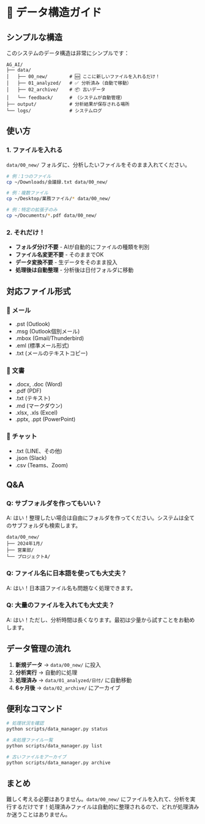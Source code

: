 # 📁 データ構造ガイド

## シンプルな構造

このシステムのデータ構造は非常にシンプルです：

```
AG_AI/
├── data/
│   ├── 00_new/        # 🆕 ここに新しいファイルを入れるだけ！
│   ├── 01_analyzed/   # ✅ 分析済み（自動で移動）
│   ├── 02_archive/    # 📦 古いデータ
│   └── feedback/      # （システムが自動管理）
├── output/            # 分析結果が保存される場所
└── logs/              # システムログ
```

## 使い方

### 1. ファイルを入れる
`data/00_new/` フォルダに、分析したいファイルをそのまま入れてください。

```bash
# 例：1つのファイル
cp ~/Downloads/会議録.txt data/00_new/

# 例：複数ファイル
cp ~/Desktop/業務ファイル/* data/00_new/

# 例：特定の拡張子のみ
cp ~/Documents/*.pdf data/00_new/
```

### 2. それだけ！
- **フォルダ分け不要** - AIが自動的にファイルの種類を判別
- **ファイル名変更不要** - そのままでOK
- **データ変換不要** - 生データをそのまま投入
- **処理後は自動整理** - 分析後は日付フォルダに移動

## 対応ファイル形式

### 📧 メール
- .pst (Outlook)
- .msg (Outlook個別メール)
- .mbox (Gmail/Thunderbird)
- .eml (標準メール形式)
- .txt (メールのテキストコピー)

### 📄 文書
- .docx, .doc (Word)
- .pdf (PDF)
- .txt (テキスト)
- .md (マークダウン)
- .xlsx, .xls (Excel)
- .pptx, .ppt (PowerPoint)

### 💬 チャット
- .txt (LINE、その他)
- .json (Slack)
- .csv (Teams、Zoom)

## Q&A

### Q: サブフォルダを作ってもいい？
A: はい！整理したい場合は自由にフォルダを作ってください。システムは全てのサブフォルダも検索します。

```
data/00_new/
├── 2024年1月/
├── 営業部/
└── プロジェクトA/
```

### Q: ファイル名に日本語を使っても大丈夫？
A: はい！日本語ファイル名も問題なく処理できます。

### Q: 大量のファイルを入れても大丈夫？
A: はい！ただし、分析時間は長くなります。最初は少量から試すことをお勧めします。

## データ管理の流れ

1. **新規データ** → `data/00_new/` に投入
2. **分析実行** → 自動的に処理
3. **処理済み** → `data/01_analyzed/日付/` に自動移動
4. **6ヶ月後** → `data/02_archive/` にアーカイブ

## 便利なコマンド

```bash
# 処理状況を確認
python scripts/data_manager.py status

# 未処理ファイル一覧
python scripts/data_manager.py list

# 古いファイルをアーカイブ
python scripts/data_manager.py archive
```

## まとめ

難しく考える必要はありません。`data/00_new/` にファイルを入れて、分析を実行するだけです！処理済みファイルは自動的に整理されるので、どれが処理済みか迷うことはありません。